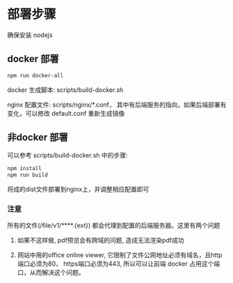 # 部署步骤

确保安装 nodejs

## docker 部署

```sh
npm run docker-all
```

docker 生成脚本: scripts/build-docker.sh

nginx 配置文件:  scripts/nginx/*.conf， 其中有后端服务的指向，如果后端部署有变化，可以修改 default.conf 重新生成镜像

## 非docker 部署

可以参考 scripts/build-docker.sh 中的步骤:

```sh
npm install
npm run build
```

将成的dist文件部署到nginx上，并调整相应配置即可

### 注意

所有的文件(/file/v1/****.{ext}) 都会代理到配置的后端服务器。这里有两个问题

1. 如果不这样做, pdf预览会有跨域的问题, 造成无法渲染pdf成功

2. 网站中用的office online viewer, 它限制了文件公网地址必须有域名，且http端口必须为80， https端口必须为443, 所以可以让前端 docker 占用这个端口，从而解决这个问题。
